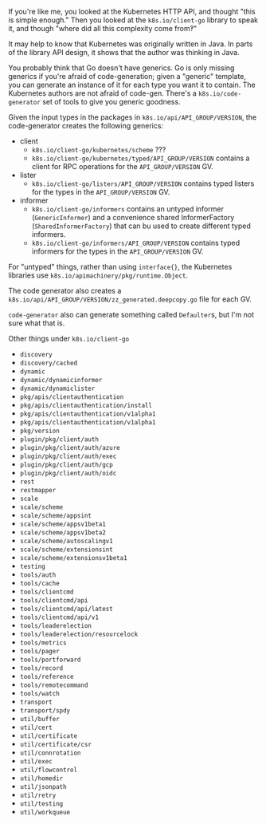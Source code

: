 If you're like me, you looked at the Kubernetes HTTP API, and thought
"this is simple enough."  Then you looked at the `k8s.io/client-go`
library to speak it, and though "where did all this complexity come
from‽"

It may help to know that  Kubernetes was originally written in Java.
In parts of the library API design, it shows that the author was
thinking in Java.

You probably think that Go doesn't have generics.  Go is only missing
generics if you're afraid of code-generation; given a "generic"
template, you can generate an instance of it for each type you want it
to contain.  The Kubernetes authors are not afraid of code-gen.
There's a `k8s.io/code-generator` set of tools to give you generic
goodness.

Given the input types in the packages in
`k8s.io/api/API_GROUP/VERSION`, the code-generator creates the
following generics:

  - client
    * `k8s.io/client-go/kubernetes/scheme` ???
    * `k8s.io/client-go/kubernetes/typed/API_GROUP/VERSION` contains a
      client for RPC operations for the `API_GROUP/VERSION` GV.
  - lister
    * `k8s.io/client-go/listers/API_GROUP/VERSION` contains typed
      listers for the types in the `API_GROUP/VERSION` GV.
  - informer
    * `k8s.io/client-go/informers` contains an untyped informer
      (`GenericInformer`) and a convenience shared InformerFactory
      (`SharedInformerFactory`) that can bu used to create different
      typed informers.
    * `k8s.io/client-go/informers/API_GROUP/VERSION` contains typed
      informers for the types in the `API_GROUP/VERSION` GV.

For "untyped" things, rather than using `interface{}`, the Kubernetes
libraries use `k8s.io/apimachinery/pkg/runtime.Object`.

The code generator also creates a
`k8s.io/api/API_GROUP/VERSION/zz_generated.deepcopy.go` file for each
GV.

`code-generator` also can generate something called `Defaulter`s, but
I'm not sure what that is.

Other things under `k8s.io/client-go`
 - `discovery`
 - `discovery/cached`
 - `dynamic`
 - `dynamic/dynamicinformer`
 - `dynamic/dynamiclister`
 - `pkg/apis/clientauthentication`
 - `pkg/apis/clientauthentication/install`
 - `pkg/apis/clientauthentication/v1alpha1`
 - `pkg/apis/clientauthentication/v1alpha1`
 - `pkg/version`
 - `plugin/pkg/client/auth`
 - `plugin/pkg/client/auth/azure`
 - `plugin/pkg/client/auth/exec`
 - `plugin/pkg/client/auth/gcp`
 - `plugin/pkg/client/auth/oidc`
 - `rest`
 - `restmapper`
 - `scale`
 - `scale/scheme`
 - `scale/scheme/appsint`
 - `scale/scheme/appsv1beta1`
 - `scale/scheme/appsv1beta2`
 - `scale/scheme/autoscalingv1`
 - `scale/scheme/extensionsint`
 - `scale/scheme/extensionsv1beta1`
 - `testing`
 - `tools/auth`
 - `tools/cache`
 - `tools/clientcmd`
 - `tools/clientcmd/api`
 - `tools/clientcmd/api/latest`
 - `tools/clientcmd/api/v1`
 - `tools/leaderelection`
 - `tools/leaderelection/resourcelock`
 - `tools/metrics`
 - `tools/pager`
 - `tools/portforward`
 - `tools/record`
 - `tools/reference`
 - `tools/remotecommand`
 - `tools/watch`
 - `transport`
 - `transport/spdy`
 - `util/buffer`
 - `util/cert`
 - `util/certificate`
 - `util/certificate/csr`
 - `util/connrotation`
 - `util/exec`
 - `util/flowcontrol`
 - `util/homedir`
 - `util/jsonpath`
 - `util/retry`
 - `util/testing`
 - `util/workqueue`
